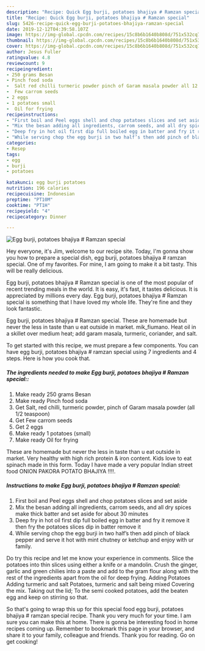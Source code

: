 ```yaml
---
description: "Recipe: Quick Egg burji, potatoes bhajiya # Ramzan special"
title: "Recipe: Quick Egg burji, potatoes bhajiya # Ramzan special"
slug: 5426-recipe-quick-egg-burji-potatoes-bhajiya-ramzan-special
date: 2019-12-12T04:39:58.107Z
image: https://img-global.cpcdn.com/recipes/15c8b6b1640b808d/751x532cq70/egg-burji-potatoes-bhajiya-ramzan-special-recipe-main-photo.jpg
thumbnail: https://img-global.cpcdn.com/recipes/15c8b6b1640b808d/751x532cq70/egg-burji-potatoes-bhajiya-ramzan-special-recipe-main-photo.jpg
cover: https://img-global.cpcdn.com/recipes/15c8b6b1640b808d/751x532cq70/egg-burji-potatoes-bhajiya-ramzan-special-recipe-main-photo.jpg
author: Jesus Fuller
ratingvalue: 4.8
reviewcount: 9
recipeingredient:
- 250 grams Besan
- Pinch food soda
-  Salt red chilli turmeric powder pinch of Garam masala powder all 12 teaspoon
-  Few carrom seeds
- 2 eggs
- 1 potatoes small
-  Oil for frying
recipeinstructions:
- "First boil and Peel eggs shell and chop potatoes slices and set aside"
- "Mix the besan adding all ingredients, carrom seeds, and all dry spices make thick batter and set aside for about 30 minutes"
- "Deep fry in hot oil first dip full boiled egg in batter and fry it remove it then fry the potatoes slices dip in batter remove it"
- "While serving chop the egg burji in two half’s then add pinch of black pepper and serve it hot with mint chutney or ketchup and enjoy with ur family."
categories:
- Resep
tags:
- egg
- burji
- potatoes

katakunci: egg burji potatoes
nutrition: 196 calories
recipecuisine: Indonesian
preptime: "PT10M"
cooktime: "PT1H"
recipeyield: "4"
recipecategory: Dinner

---
```



![Egg burji, potatoes bhajiya # Ramzan special](https://img-global.cpcdn.com/recipes/15c8b6b1640b808d/751x532cq70/egg-burji-potatoes-bhajiya-ramzan-special-recipe-main-photo.jpg)

Hey everyone, it's Jim, welcome to our recipe site. Today, I'm gonna show you how to prepare a special dish, egg burji, potatoes bhajiya # ramzan special. One of my favorites. For mine, I am going to make it a bit tasty. This will be really delicious.

Egg burji, potatoes bhajiya # Ramzan special is one of the most popular of recent trending meals in the world. It is easy, it's fast, it tastes delicious. It is appreciated by millions every day. Egg burji, potatoes bhajiya # Ramzan special is something that I have loved my whole life. They're fine and they look fantastic.

Egg burji, potatoes bhajiya # Ramzan special. These are homemade but never the less in taste than u eat outside in market. mik_fiumano. Heat oil in a skillet over medium heat; add garam masala, turmeric, coriander, and salt.


To get started with this recipe, we must prepare a few components. You can have egg burji, potatoes bhajiya # ramzan special using 7 ingredients and 4 steps. Here is how you cook that.

##### The ingredients needed to make Egg burji, potatoes bhajiya # Ramzan special::

1. Make ready 250 grams Besan
1. Make ready Pinch food soda
1. Get  Salt, red chilli, turmeric powder, pinch of Garam masala powder (all 1/2 teaspoon)
1. Get  Few carrom seeds
1. Get 2 eggs
1. Make ready 1 potatoes (small)
1. Make ready  Oil for frying


These are homemade but never the less in taste than u eat outside in market. Very healthy with high rich protein &amp; iron content. Kids love to eat spinach made in this form. Today I have made a very popular Indian street food ONION PAKORA POTATO BHAJIYA !!!!. 

##### Instructions to make Egg burji, potatoes bhajiya # Ramzan special:

1. First boil and Peel eggs shell and chop potatoes slices and set aside
1. Mix the besan adding all ingredients, carrom seeds, and all dry spices make thick batter and set aside for about 30 minutes
1. Deep fry in hot oil first dip full boiled egg in batter and fry it remove it then fry the potatoes slices dip in batter remove it
1. While serving chop the egg burji in two half’s then add pinch of black pepper and serve it hot with mint chutney or ketchup and enjoy with ur family.


Do try this recipe and let me know your experience in comments. Slice the potatoes into thin slices using either a knife or a mandolin. Crush the ginger, garlic and green chilies into a paste and add to the gram flour along with the rest of the ingredients apart from the oil for deep frying. Adding Potatoes Adding turmeric and salt Potatoes, turmeric and salt being mixed Covering the mix. Taking out the lid; To the semi cooked potatoes, add the beaten egg and keep on stirring so that. 

So that's going to wrap this up for this special food egg burji, potatoes bhajiya # ramzan special recipe. Thank you very much for your time. I am sure you can make this at home. There is gonna be interesting food in home recipes coming up. Remember to bookmark this page in your browser, and share it to your family, colleague and friends. Thank you for reading. Go on get cooking!
